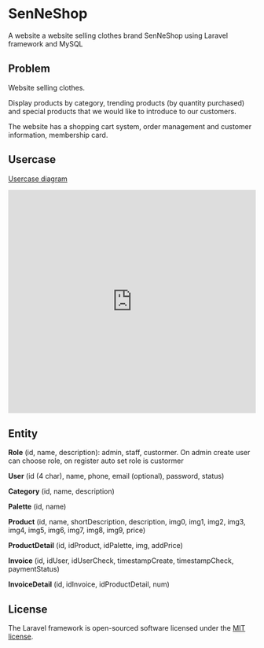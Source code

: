 # SenNeShop

A website a website selling clothes brand SenNeShop using Laravel framework and MySQL

## Problem

Website selling clothes.

Display products by category, trending products (by quantity purchased) and special products that we would like to introduce to our customers.

The website has a shopping cart system, order management and customer information, membership card.

## Usercase

[Usercase diagram](https://app.diagrams.net/#Hdanthienphuc%2Fsenneshop%2Fmaster%2Fdiagram.drawio)

<iframe frameborder="0" style="width:100%;height:454px;" src="https://viewer.diagrams.net/?tags=%7B%7D&highlight=0000ff&edit=_blank&layers=1&nav=1&title=#R1ZrNcpswEICfxsfOAAL%2FHFOStId02qmn7VlBa9BUIEbIwe7TV9gCG4u08dRI9GRYVojd%2FbSsFs9QnO8%2BCFxmnzgBNgs8spuh%2B1kQ%2BH60VD%2BNZK8lcz84SlJBiZadBGv6C7TQ09ItJVD1FCXnTNKyL0x4UUAiezIsBK%2F7ahvO%2BrOWOAVDsE4wM6U%2FKJHZUbqMvJP8I9A0a2f2PX0lx62yFlQZJrw%2BE6GHGYoF5%2FJ4lO9iYI33Wr8cxz2%2BcrV7MAGFfNMAHYpK7lvjgChb9WnBC%2FXzPpM5U2e%2BOiS4yoDok%2BPYZsCr02tRxbci0Vo61hKLFLTWvDNdQQM8Byn2SkUAw5K%2B9O%2BOdfDSTu9knzrQJg6bq6d%2BwWyrb%2FoVUlpJEKYbGFM4NdbXGZWwLvHh%2BWuFdN8j%2BpYgJOz%2B7AbTQD0gCDUOekG86%2Fioz%2FDSouyMrHbcv%2FgEGT6Jt5XkIh9wisK1bA63ObtLlI4yvzGcqqXxhJ%2BBfeEVlZQXSuWZS8nzM4U7RtPmguQXDuRbyWgBcbdYvdt4dRFceHVuOhUNOHV%2BA6eG8yvXFRTkrslMp4tK8kibCc78ce1Si8ylhiwttcjAqsYHBSz4tiBNGOBZ0QJOV154ufIGGPHDkSDxV%2FaT79wkIrJExNwg4lvV5BgPJ4ec4ZID5F1w0AX9Lxk4ugUHoX0OFu5ewguDgyeeUsfxd%2FkGbqtfm%2FFfuov%2F0swDJcHNi8CjxYarGvmQDeKDEVVVc0Gm9Y4YYsMPxoID2Yej3We5oKOdu58eVI04LQZ8i%2FmhC5HNTZpDBAITgXXGy5IWqZImWMhpFA1dwPf9%2BNtIC8G1G4xbMDGwcz%2FrWowMhbl3vyPTejEgiylh4SD8yGX4zTbFdwr1pOI%2FsP5Hi7%2BLvl3oMv6hEf%2FPgkx1%2B%2BgPtBHGQiG8NhWM02oKViYdyFrFsDLoWEu82Rie%2Ba8amBflhR%2BZUI3Vv0QOSk7ksOREZsl5D0zNcJgOEyKgqmbNB5wCp46%2FFph7kYXFwhM5aFahocIztIWGWXjGAtp%2BxQunybRa2G%2FtXN4EhsgBDENlqDUYzDL0C97nzfNOioGVRQYcbEXQwGcMewyYHzLiDJKfSsSPJalDErrIj1%2BJqtPTHxUO187%2B74EefgM%3D"></iframe>

## Entity

**Role** (id, name, description): admin, staff, custormer. On admin create user can choose role, on register auto set role is custormer

**User** (id (4 char), name, phone, email (optional), password, status)

**Category** (id, name, description)

**Palette** (id, name)

**Product** (id, name, shortDescription, description, img0, img1, img2, img3, img4, img5, img6, img7, img8, img9, price)

**ProductDetail** (id, idProduct, idPalette, img, addPrice)

**Invoice** (id, idUser, idUserCheck, timestampCreate, timestampCheck, paymentStatus)

**InvoiceDetail** (id, idInvoice, idProductDetail, num)

## License

The Laravel framework is open-sourced software licensed under the [MIT license](https://opensource.org/licenses/MIT).
